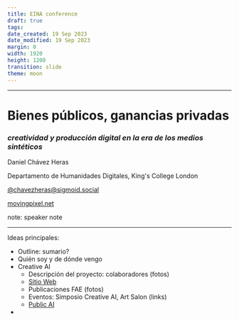 ```yaml
---
title: EINA conference
draft: true
tags: 
date_created: 19 Sep 2023
date_modified: 19 Sep 2023
margin: 0
width: 1920
height: 1200
transition: slide
theme: moon
---
```

---

# Bienes públicos, ganancias privadas
### _creatividad y producción digital en la era de los medios sintéticos_

Daniel Chávez Heras

Departamento de Humanidades Digitales, King's College London

[@chavezheras@sigmoid.social](https://sigmoid.social/@chavezheras)

[movingpixel.net](https://movingpixel.net/)

note: speaker note

---

Ideas principales:

- Outline: sumario?
- Quién soy y de dónde vengo
- Creative AI
	- Descripción del proyecto: colaboradores (fotos)
	- [Sitio Web](https://creative-ai.org/)
	- Publicaciones FAE (fotos)
	- Eventos: Simposio Creative AI, Art Salon (links)
	- [Public AI](https://kingsdh.net/2023/07/10/new-research-project-art-x-public-ai-2/)
- 